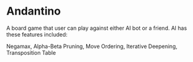 # Andantino

A board game that user can play against either AI bot or a friend. AI has these features included:

Negamax,
Alpha-Beta Pruning,
Move Ordering,
Iterative Deepening,
Transposition Table
